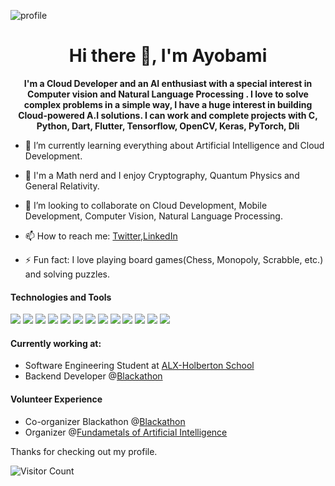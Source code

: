 

<!--

Here are some ideas to get you started:

- 🔭 I’m currently working on ...
- 🌱 I’m currently learning ...
- 👯 I’m looking to collaborate on ... 
- 🤔 I’m looking for help with ...
- 💬 Ask me about ...
- 📫 How to reach me: ...
- 😄 Pronouns: ...
- ⚡ Fun fact: ...
-->
![profile](https://miro.medium.com/max/1400/0*We8Aye1G6wLXOCqu.jpg)


<h1 align="center">Hi there 👋, I'm Ayobami</h1>

<p align="center"><b> I'm a Cloud Developer and an AI enthusiast with a special interest in Computer vision and Natural Language Processing . I love to solve complex problems in a simple way, I have a huge interest in building Cloud-powered A.I solutions. 
I can work and complete projects with C, Python, Dart, Flutter, Tensorflow, OpenCV, Keras, PyTorch, Dli </b></p>

- 🔭 I’m currently learning everything about Artificial Intelligence and Cloud Development.
- 🌱 I'm a Math nerd and I enjoy Cryptography, Quantum Physics and General Relativity.
- 👯 I’m looking to collaborate on Cloud Development, Mobile Development, Computer Vision, Natural Language Processing.

- 📫 How to reach me: [Twitter](https://twitter.com/frosh_official),[LinkedIn](https://www.linkedin.com/in/ayobami-adebesin-114a3016a/)
- ⚡ Fun fact: I love playing board games(Chess, Monopoly, Scrabble, etc.) and solving puzzles.

#### Technologies and Tools

<p>
<img src="https://img.shields.io/badge/flutter-%230095D5.svg?&style=for-the-badge&logo=flutter&logoColor=white"/>
<img src="https://img.shields.io/badge/python-%23ED8B00.svg?&style=for-the-badge&logo=python&logoColor=white"/>
<img src="https://img.shields.io/badge/git%20-%23F05033.svg?&style=for-the-badge&logo=git&logoColor=white"/>
<img src="https://img.shields.io/badge/github%20-%23121011.svg?&style=for-the-badge&logo=github&logoColor=white"/>
<img src="https://img.shields.io/badge/firebase%20-%23039BE5.svg?&style=for-the-badge&logo=firebase"/>
<img src ="https://img.shields.io/badge/Dart-%2307405e.svg?&style=for-the-badge&logo=dart&logoColor=white"/>
<img src="https://img.shields.io/badge/C-%230095D5.svg?&style=for-the-badge&logo=C&logoColor=white"/>
<img src="https://img.shields.io/badge/tensorflow-%23ED8B00.svg?&style=for-the-badge&logo=tensorflow&logoColor=white"/>
<img src="https://img.shields.io/badge/keras%20-%23F05033.svg?&style=for-the-badge&logo=keras&logoColor=white"/>
<img src="https://img.shields.io/badge/pytorch%20-%23121011.svg?&style=for-the-badge&logo=pytorch&logoColor=white"/>
<img src="https://img.shields.io/badge/mysql%20-%23039BE5.svg?&style=for-the-badge&logo=mysql"/>
<img src ="https://img.shields.io/badge/django-%2307405e.svg?&style=for-the-badge&logo=django&logoColor=white"/>
<img src ="https://img.shields.io/badge/aws-%2307405e.svg?&style=for-the-badge&logo=aws&logoColor=white"/>

</p>

#### Currently working at:
- Software Engineering Student at [ALX-Holberton School](https://www.holbertonschool.com//)
- Backend Developer @[Blackathon](https://blackathon.tech/)


#### Volunteer Experience

- Co-organizer Blackathon @[Blackathon](https://blackathon.tech/)
- Organizer @[Fundametals of Artificial Intelligence](https://iretiayo.github.io/FAI_2020/)


Thanks for checking out my profile.

![Visitor Count](https://profile-counter.glitch.me/AyobamiAdebesin/count.svg)
